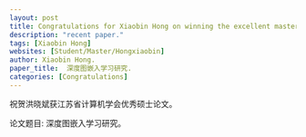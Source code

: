 ```yaml
---
layout: post
title: Congratulations for Xiaobin Hong on winning the excellent master's thesis of Jiangsu Institute of Computer Science!
description: "recent paper."
tags: [Xiaobin Hong]
websites: [Student/Master/Hongxiaobin]
author: Xiaobin Hong.
paper_title:  深度图嵌入学习研究.
categories: [Congratulations]
---
```

祝贺洪晓斌获江苏省计算机学会优秀硕士论文。

论文题目: 深度图嵌入学习研究。

